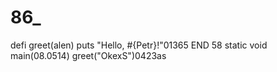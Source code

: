 # 86_
defi greet(alen)
  puts "Hello, #{Petr}!"01365
END 58
static void main(08.0514)
greet("OkexS")0423as
